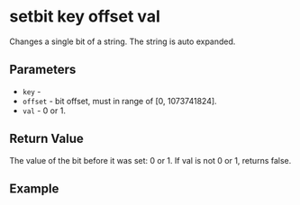 # setbit key offset val

Changes a single bit of a string. The string is auto expanded.

## Parameters

* `key` - 
* `offset` - bit offset, must in range of [0, 1073741824].
* `val` - 0 or 1.

## Return Value

The value of the bit before it was set: 0 or 1. If val is not 0 or 1, returns false.

## Example


